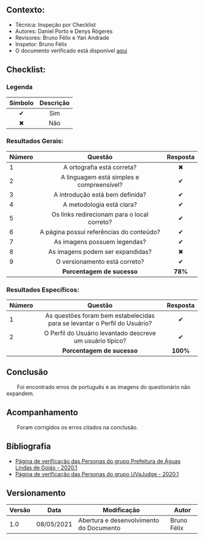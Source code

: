 ## Contexto:	
 - Técnica: Inspeção por Checklist
 - Autores: Daniel Porto e Denys Rógeres
 - Revisores: Bruno Félix e Yan Andrade
 - Inspetor: Bruno Félix
 - O documento verificado está disponível [aqui](../../analise-de-requisitos/perfil-do-usuario.md)

## Checklist:

### Legenda 

|Símbolo|Descrição|
|:-:|:-:|
|✔|Sim|
|✖|Não|

### Resultados Gerais:
|Número|Questão|Resposta|
|:-|:-:|:-:|
|1|A ortografia está correta?|✖|
|2|A linguagem está simples e compreensível?|✔|
|3|A introdução está bem definida?|✔|
|4|A metodologia está clara?|✔|
|5|Os links redirecionam para o local correto?|✔|
|6|A página possui referências do conteúdo?|✔|
|7|As imagens possuem legendas?|✔|
|8|As imagens podem ser expandidas?|✖|
|9|O versionamento está correto?|✔|
||**Porcentagem de sucesso**|**78%**|

### Resultados Específicos:
|Número|Questão|Resposta|
|:-|:-:|:-:|
|1|As questões foram bem estabelecidas para se levantar o Perfil do Usuário?|✔|
|2|O Perfil do Usuário levantado descreve um usuário típico?|✔|
||**Porcentagem de sucesso**|**100%**|

## Conclusão
&emsp;&emsp;Foi encontrado erros de português e as imagens do questionário não expandem.

## Acompanhamento
&emsp;&emsp;Foram corrigidos os erros citados na conclusão.

## Bibliografia

- [Página de verificação das Personas do grupo Prefeitura de Águas Lindas de Goiás - 2020.1](https://interacao-humano-computador.github.io/2020.1-Prefeiturade-Aguas-Lindas-de-Goias/verificacao/veri_personas/)
- [Página de verificação das Personas do grupo UVaJudge - 2020.1](https://interacao-humano-computador.github.io/2020.1-UVaJudge/entrega_7/verificacao/personas/)

## Versionamento
|Versão|Data|Modificação|Autor|
|--|--|--|--|
|1.0|08/05/2021|Abertura e desenvolvimento do Documento|Bruno Félix|